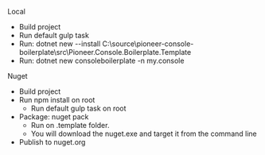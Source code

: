 Local
- Build project
- Run default gulp task
- Run: dotnet new --install C:\source\pioneer-console-boilerplate\src\Pioneer.Console.Boilerplate.Template
- Run: dotnet new consoleboilerplate -n my.console

Nuget
- Build project
- Run npm install on root
  - Run default gulp task on root
- Package: nuget pack
  - Run on .template folder.
  - You will download the nuget.exe and target it from the command line
- Publish to nuget.org
